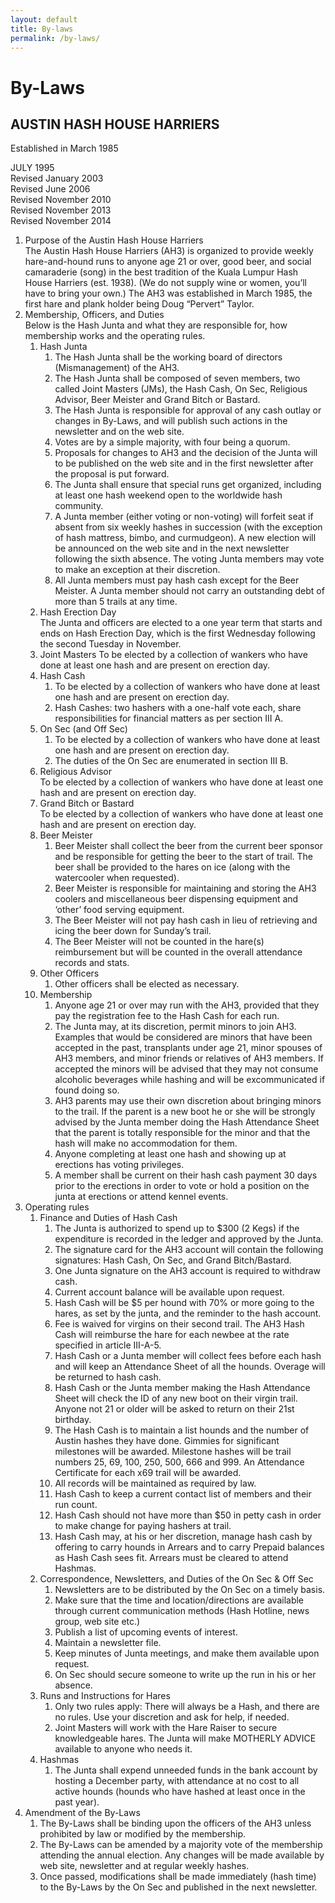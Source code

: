 ```yaml
---
layout: default
title: By-laws
permalink: /by-laws/
---
```

# By-Laws

## AUSTIN HASH HOUSE HARRIERS  
Established in March 1985

JULY 1995  
Revised January 2003  
Revised June 2006  
Revised November 2010  
Revised November 2013  
Revised November 2014  

1.  Purpose of the Austin Hash House Harriers  
The Austin Hash House Harriers (AH3) is organized to provide weekly hare-and-hound runs to anyone age 21 or over, good beer, and social camaraderie (song) in the best tradition of the Kuala Lumpur Hash House Harriers (est. 1938). (We do not supply wine or women, you’ll have to bring your own.) The AH3 was established in March 1985, the first hare and plank holder being Doug “Pervert” Taylor.
2.  Membership, Officers, and Duties  
Below is the Hash Junta and what they are responsible for, how membership works and the operating rules.
     1. Hash Junta
        1. The Hash Junta shall be the working board of directors (Mismanagement) of the AH3.
        2. The Hash Junta shall be composed of seven members, two called Joint Masters (JMs), the Hash Cash, On Sec, Religious Advisor, Beer Meister and Grand Bitch or Bastard.
        3. The Hash Junta is responsible for approval of any cash outlay or changes in By-Laws, and will publish such actions in the newsletter and on the web site.
        4. Votes are by a simple majority, with four being a quorum.
        5. Proposals for changes to AH3 and the decision of the Junta will to be published on the web site and in the first newsletter after the proposal is put forward.
        6. The Junta shall ensure that special runs get organized, including at least one hash weekend open to the worldwide hash community.
        7. A Junta member (either voting or non-voting) will forfeit seat if absent from six weekly hashes in succession (with the exception of hash mattress, bimbo, and curmudgeon). A new election will be announced on the web site and in the next newsletter following the sixth absence. The voting Junta members may vote to make an exception at their discretion.
        8. All Junta members must pay hash cash except for the Beer Meister. A Junta member should not carry an outstanding debt of more than 5 trails at any time.
    2. Hash Erection Day  
The Junta and officers are elected to a one year term that starts and ends on Hash Erection Day, which is the first Wednesday following the second Tuesday in November.
    3.  Joint Masters
To be elected by a collection of wankers who have done at least one hash and are present on erection day.
    4.  Hash Cash
        1. To be elected by a collection of wankers who have done at least one hash and are present on erection day.  
        2. Hash Cashes: two hashers with a one-half vote each, share responsibilities for financial matters as per section III A.
    5.  On Sec (and Off Sec)
        1. To be elected by a collection of wankers who have done at least one hash and are present on erection day.
        2. The duties of the On Sec are enumerated in section III B.
    6.  Religious Advisor  
    To be elected by a collection of wankers who have done at least one hash and are present on erection day.
    7.  Grand Bitch or Bastard  
    To be elected by a collection of wankers who have done at least one hash and are present on erection day.
    8. Beer Meister
        1. Beer Meister shall collect the beer from the current beer sponsor and be responsible for getting the beer to the start of trail. The beer shall be provided to the hares on ice (along with the watercooler when requested).
        2. Beer Meister is responsible for maintaining and storing the AH3 coolers and miscellaneous beer dispensing equipment and ‘other’ food serving equipment.
        3. The Beer Meister will not pay hash cash in lieu of retrieving and icing the beer down for Sunday’s trail.
        4. The Beer Meister will not be counted in the hare(s) reimbursement but will be counted in the overall attendance records and stats.
    9.  Other Officers
          1. Other officers shall be elected as necessary.
    10.  Membership
          1. Anyone age 21 or over may run with the AH3, provided that they pay the registration fee to the Hash Cash for each run.
          2. The Junta may, at its discretion, permit minors to join AH3. Examples that would be considered are minors that have been accepted in the past, transplants under age 21, minor spouses of AH3 members, and minor friends or relatives of AH3 members. If accepted the minors will be advised that they may not consume alcoholic beverages while hashing and will be excommunicated if found doing so.
          3. AH3 parents may use their own discretion about bringing minors to the trail. If the parent is a new boot he or she will be strongly advised by the Junta member doing the Hash Attendance Sheet that the parent is totally responsible for the minor and that the hash will make no accommodation for them.
          4. Anyone completing at least one hash and showing up at erections has voting privileges.
          5. A member shall be current on their hash cash payment 30 days prior to the erections in order to vote or hold a position on the junta at erections or attend kennel events.  
3.  Operating rules
    1. Finance and Duties of Hash Cash
        1. The Junta is authorized to spend up to $300 (2 Kegs) if the expenditure is recorded in the ledger and approved by the Junta.
        2. The signature card for the AH3 account will contain the following signatures: Hash Cash, On Sec, and Grand Bitch/Bastard.
        3. One Junta signature on the AH3 account is required to withdraw cash.
        4. Current account balance will be available upon request.
        5. Hash Cash will be $5 per hound with 70% or more going to the hares, as set by the junta, and the reminder to the hash account.
        6. Fee is waived for virgins on their second trail. The AH3 Hash Cash will reimburse the hare for each newbee at the rate specified in article III-A-5.
        7. Hash Cash or a Junta member will collect fees before each hash and will keep an Attendance Sheet of all the hounds. Overage will be returned to hash cash.
        8. Hash Cash or the Junta member making the Hash Attendance Sheet will check the ID of any new boot on their virgin trail. Anyone not 21 or older will be asked to return on their 21st birthday.
        9. The Hash Cash is to maintain a list hounds and the number of Austin hashes they have done. Gimmies for significant milestones will be awarded. Milestone hashes will be trail numbers 25, 69, 100, 250, 500, 666 and 999. An Attendance Certificate for each x69 trail will be awarded.
        10. All records will be maintained as required by law.
        11. Hash Cash to keep a current contact list of members and their run count.
        12. Hash Cash should not have more than $50 in petty cash in order to make change for paying hashers at trail.
        13. Hash Cash may, at his or her discretion, manage hash cash by offering to carry hounds in Arrears and to carry Prepaid balances as Hash Cash sees fit. Arrears must be cleared to attend Hashmas.  
    2. Correspondence, Newsletters, and Duties of the On Sec & Off Sec
        1. Newsletters are to be distributed by the On Sec on a timely basis.
        2. Make sure that the time and location/directions are available through current communication methods (Hash Hotline, news group, web site etc.)
        3. Publish a list of upcoming events of interest.
        4. Maintain a newsletter file.
        5. Keep minutes of Junta meetings, and make them available upon request.
        6. On Sec should secure someone to write up the run in his or her absence.  
    3. Runs and Instructions for Hares
        1. Only two rules apply: There will always be a Hash, and there are no rules. Use your discretion and ask for help, if needed.
        2. Joint Masters will work with the Hare Raiser to secure knowledgeable hares. The Junta will make MOTHERLY ADVICE available to anyone who needs it.  
    4. Hashmas
          1. The Junta shall expend unneeded funds in the bank account by hosting a December party, with attendance at no cost to all active hounds (hounds who have hashed at least once in the past year).
4. Amendment of the By-Laws
    1. The By-Laws shall be binding upon the officers of the AH3 unless prohibited by law or modified by the membership.
    2. The By-Laws can be amended by a majority vote of the membership attending the annual election. Any changes will be made available by web site, newsletter and at regular weekly hashes.  
    3. Once passed, modifications shall be made immediately (hash time) to the By-Laws by the On Sec and published in the next newsletter.